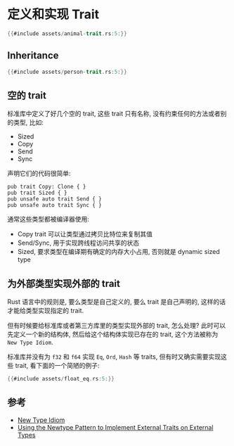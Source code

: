 # 定义和实现 Trait

```rust
{{#include assets/animal-trait.rs:5:}}
```

## Inheritance

```rust
{{#include assets/person-trait.rs:5:}}
```

## 空的 trait

标准库中定义了好几个空的 trait, 这些 trait 只有名称, 没有约束任何的方法或者别的类型, 比如:

- Sized
- Copy
- Send
- Sync

声明它们的代码很简单:

```rust, no_run
pub trait Copy: Clone { }
pub trait Sized { }
pub unsafe auto trait Send { }
pub unsafe auto trait Sync { }
```

通常这些类型都被编译器使用:

- Copy trait 可以让类型通过拷贝比特位来复制其值
- Send/Sync, 用于实现跨线程访问共享的状态
- Sized, 要求类型在编译期有确定的内存大小占用, 否则就是 dynamic sized type

## 为外部类型实现外部的 trait

Rust 语言中的规则是, 要么类型是自己定义的, 要么 trait 是自己声明的, 这样的话才能给类型实现指定的 trait.

但有时候要给标准库或者第三方库里的类型实现外部的 trait, 怎么处理? 此时可以先定义一个新的结构体,
然后给这个结构体实现已存在的 trait, 这个方法被称为 `New Type Idiom`.

标准库并没有为 `f32` 和 `f64` 实现 `Eq`, `Ord`, `Hash` 等 traits, 但有时又确实需要实现这些
trait, 看下面的一个简陋的例子:

```rust
{{#include assets/float_eq.rs:5:}}
```

## 参考

- [New Type Idiom](https://doc.rust-lang.org/stable/rust-by-example/generics/new_types.html)
- [Using the Newtype Pattern to Implement External Traits on External Types](https://doc.rust-lang.org/book/ch19-03-advanced-traits.html#using-the-newtype-pattern-to-implement-external-traits-on-external-types)